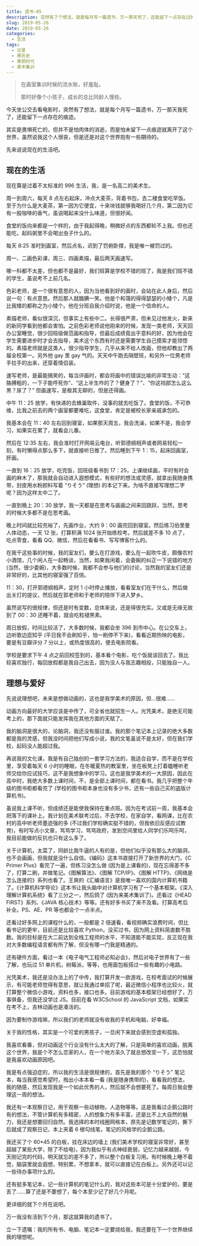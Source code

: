 ```yaml
---
title: 遗书-05
description: 突然有了个想法，就是每月写一篇遗书，万一那天死了，还能留下一点存在过的痕迹。
slug: 2019-05-26
date: 2019-05-26
categories:
  - 生活
tags:
  - 记录
  - 黑历史
  - 青铜时代
  - 美术集训
---
```


> 在画室集训时候的流水账，好羞耻。
>
> 那时好像个小孩子，成长的总比同龄人慢些。

今天坐公交去看电影时，突然有了想法，就是每个月写一篇遗书，万一那天我死了，还能留下一点存在的痕迹。

其实是畏惧死亡的，但并不是怕肉体的消逝，而是怕未留下一点痕迹就离开了这个世界，虽然说我这个人很丧，但是还是对这个世界抱有一些期待的。

先来说说现在的生活吧。

## 现在的生活

现在算是过着不太标准的 996 生活，我，是一名高二的美术生。

周一到周六，每天 8 点左右起床，冲点大麦茶，背着书包，去二楼食堂吃早饭。至于为什么是大麦茶，第一因为它便宜，十来块钱就够我喝好几个月，第二因为它有一股咖啡的香气，虽说喝起来没什么味道，但很好闻。

食堂的饭向来都是一个样的，由于我起得晚，稍微好点的东西都轮不上我。但也还能吃，起码粥里不会喝出虫子什么的。

每天 8:25 准时到画室，然后点名，迟到了罚俯卧撑，我是唯一被罚过的。

周一、二画色彩课，周三、四画素描，最后两天画速写。

哪一科都不太差，但也都不是最好，我们班算是学校不错的班了，我是我们班不错的学生，虽说考不上前几名。

色彩老师，是一个很有意思的人，因为当他看到好的画时，会站在此人身后，然后说一句：有点意思。然后那人就腼腆一笑。他是个和蔼的得得瑟瑟的小矮个，凡是比我矮的都称之为小矮个。他在分班自我介绍时说，他是一个信命的人。

素描老师，看似很深沉，但事实上有些中二。长得很严肃，但未见过他发火，新来的新同学看到他都会害怕。之前色彩老师说他刚来的时候，发现一类老师，天天回办公室睡觉，很少回班级做范画和指导，但最后成绩竟出乎意料的好，因为他会在学生需要进步时才会去指导，美术这个东西有时还是需要学生自己摸索才能领悟的。素描老师就是这类人，很少指导学生，几乎从来不给人改画，但他却教出了两届全校第一。另外他 gay 里 gay 气的。天天中午跑去隔壁班，和另外一位男老师手拉手的出来，还穿着情侣装。

速写老师，是最能搞笑的，每当评画时，都会将画中的错误比喻的非常生动：“这胳膊粗的，一下子能呼死你”、“这上半生咋的了？健身了？”、“你这裆部怎么这么黑？尿了？” 但画速写，是极其无聊的，但是还得画。

中午 11：25 放学，有快递的去蜂巢取件，没事的就去吃饭了。食堂的饭，不可恭维，比我之前去的两个画室都要难吃，这食堂，肯定是被校长家亲戚承包的。

我基本会在 11：40 左右回到寝室，如果那天周五，我会洗澡，如果不是，我会学习，如果实在累了，就看会儿番。

然后在 12:35 左右，我会准时打开网易云电台，听郭德纲相声或者网易轻松一刻，有时懒得点那么多下，就直接听日推了。然后睡到下午 1：15，起床回画室，肝画。

一直到 16：25 放学，吃完饭，回班级看书到 17：25，上课继续画，平时有时会画的麻木了，那我就会自动进入遐想模式，有些好的想法或灵感，就拿出我随身携带，封皮用水粉颜料写着 “りそう” (理想) 的本记下来。为啥不直接写理想二字呢？因为这样太中二了。

一直到晚上 20：30 放学，我一天都是在思考与画画之间来回跳跃，当然，思考的时候大多都不是在思考画。

晚上时间就比较充裕了，先画作业，大约 9：00 画完回到寝室。然后练习伯里曼人体动态，一天 12 张，打算积满 1024 张开始练校考。然后就差不多 10 点了，吃点零食，看看 QQ、微信，然后在看看书、写写博客什么的。

在我干这些事的时候，我的室友们，要么在打游戏，要么在一起吹牛皮，颇像农村小酒馆，几个闲人在一起畅谈，当然，如果我闲着，会委婉的纠正一下说错的地方 (当然，很少委婉)，大多数时候，我都不会参与他们的讨论，当然我的室友们还是非常好的，比其他的寝室强了百倍。

11：30，打开郭德纲相声，定时 1 小时停止播放，看看室友们在干什么，然后做出关灯的提议，然后就在郭老师和于老师的陪伴下进入梦乡。

虽然说写的很规律，但还是时有变数，总体来说，还是得很充实。又或是无缘无故到了 00：30 还睡不着，就会吃粒褪黑素。

周日放假，时间比较活了，大多数时候，我都会坐 396 到市中心。在公交车上，边听歌边逛知乎 (平日我不会刷知乎，怕一刷停不下来)，看看近期热映的电影，要是有豆瓣评分 7 分以上，或热度很高的，便去电影院看。

学校是要求下午 4 点之前回校签到的，基本看个电影，吃个饭就该回去了。我比较喜欢独行，每回放假都是我自己出去，因为没人与我志趣相投，只能独自一人。

## 理想与爱好

先说说理想吧，未来是想做动画的，这也是我学美术的原因，但…很难……

动画方向最好的大学应该是中传了，可全省也就招生一人。光凭美术，是绝无可能考上的，那下面就只能发挥我在其他方面的天赋了。

我的脑洞是很大的，论脑洞，我还没有服过谁。我的那个笔记本上记录的绝大多数都是我的灵感，但我没时间把他们写成小说，我的文笔虽说不是太好，但在我们学校，起码没人能超过我。

再说我的文化课，我是有自己独创的一套学习方法的，我适合自学，而不是在学校里，享受着每天 6 小时的睡眠，在冬暖夏热的教室里，坐在板凳上打着瞌睡听老师交给你应试技巧，这不是我想象中的学习。这也是我学美术的一大原因，因此在高中时，我绝大多数上课时间，不，是全部上课时间，都在看书。我几乎把整个年级的图书柜都看完了 (学校的图书柜本身也没有多少书，还有一些自己买的盗版计算机书)。

虽说我上课不听，但成绩还是能使我保持在重点班。因为在考试前一周，我基本会把落下的课补上。我计划在美术联考过后，不去学校，在家自学，看网课，比在农村的高中听老师墨迹强的多 (不过我们学校确实挺不错的，但我依旧反感应试教育)，有时写点小文章，骂骂学习，骂骂政府，发到空间里给人同学们乐呵乐呵，我目前能做的反抗也只有这么多了。

关于计算机，太菜了，同龄比我牛逼的人有的是，但他们似乎没有那么大的脑洞，也不会画画，但我就是没什么自信。《编码》这本书直接打开了新世界的大门，《C Primer Plus》看完了一遍，但练习没怎么做 (因为是上课看的)，现在忘得差不多了，打算二刷，并做笔记。《图解算法》、《图解 TCP/IP》、《图解 HTTP》、《网络是怎么连接的》系列也看了。王爽的《汇编语言》是我唯一喜欢的国内计算机书籍了。《计算机科学导论》这本书让我头脑中对计算机学习有了一个基本框架。《深入理解计算机系统》看了三分之一，然后鸽了 (因为来美术集训了)。还看过《HEAD FIRST》系列、《JAVA 核心技术》等等。还有好多书买了来不及看。打算高考后补全。PS、AE、PR 等也都会个一点半点。

还看过好多网上的课程什么的，一般都是 2 倍速看，看视频确实浪费时间，但比看书记的更牢，目前还是比较喜欢 Python，没买过书，因为网上资料简直数不胜数。我的目标是在大二前达到全栈工程师的水平，不知道能不能实现，反正现在我对大多数编程语言都有所了解，但没有哪一门我是精通的。

还有硬件方面，看过一本《电子电气工程师必知必会》，然后对电子世界有了一些了解，也玩过 51 单片机，树莓派，等等，也用面包板搭过一些有趣的小电路。

光凭美术，我还是没办法上的了中传，我打算开发一款游戏，在校考面试的时候展示，有可能老师觉得有意思，就让我通过单招了呢，最近微信小程序也比较火，就打算整个微信小游戏，资料也多，接口也多。目前游戏的基本框架已经想好了，万事俱备，但我还没学过 JS。目前在看 W3CSchool 的 JavaScript 文档，如果实在考不上，吉林动画也是凑活的。

因为要制作游戏嘛，所以我们的老师就没有收我的手机和电脑，好幸福。

关于我的性格，其实是一个可爱的男孩子，一旦闲下来就会感到空虚和孤独。

我喜欢看番，但对动画这个行业没有什么太大的了解，只是简单的喜欢动画，脱离这个世界，我是个不怎么恋家的人，在一个地方呆久了就总想改变一下，这恐怕就是我喜欢动画原因吧。

我是有点强迫症的，所以我的生活是很规律的，首先是我的那个 “りそう” 笔记本，每当我感觉希望时，掏出小本本看一看 (我是随身携带的)，看看我的想法，我的随感，然后发现我是一个如此优秀的人，然后就不会想要死了。每周日我会整理这一周的想法。

我还有一本观察日记，用于观察一些动植物，人造物等等。这是我看过企鹅公路时有的想法，不管计算机有多精密，人的想象力有多丰富，还是比不上大自然的魅力，我还是想要回归自然。我选择的本时线圈网格本，原先是记数学笔记的，撕下后就成了观察日记，本上夹着 6 根勾线笔，笔记的风格学的企鹅公路。

我还买了个 60\*45 的白板，挂在床边的墙上 (我们美术学校的寝室非常好，甚至超越了某些大学，除了不给电)，因为我似乎有点神经衰弱，记忆力越来越弱，今天刚记完的代码，明天就忘的差不多了，所以整个白板复习用。有时候晚上睡不着觉，脑袋里就会遐想，特别累，不想拿本，就可以直接记在白板上。另外还可以记一些待办事项什么的。

还有挺多笔记本，记一些计算机的笔记什么的，我对这些本可是十分爱护的，要是丢了……算了还是不要想了，每个本至少记了好几个月呢。

更详细的就下个月在说吧。

万一我没有活到下个月，那这就算我的遗书了。

立一下遗嘱：我的所有书、电脑、笔记本一定要烧给我，我还要在下一个世界继续我的理想呢。

